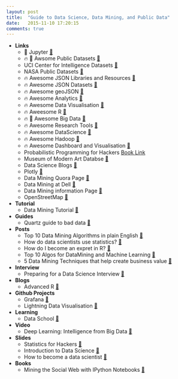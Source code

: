 ```yaml
---
layout: post
title:  "Guide to Data Science, Data Mining, and Public Data"
date:   2015-11-10 17:20:15
comments: true
---
```


- **Links**
    - :raised_hands: Jupyter [:link:](http://nbviewer.ipython.org/)
    - :fire: :raised_hands: Awsome Public Datasets [:link:](https://github.com/caesar0301/awesome-public-datasets)
    - UCI Center for Intelligence Datasets [:link:](http://archive.ics.uci.edu/ml/index.html) 
    - NASA Public Datasets [:link:](https://data.nasa.gov/)
    - :fire: Awesome JSON Libraries and Resources [:link:](https://github.com/burningtree/awesome-json)
    - :fire: Awesome JSON Datasets [:link:](https://github.com/jdorfman/Awesome-JSON-Datasets/tree/master)
    - :fire: Awesome geoJSON [:link:](https://github.com/tmcw/awesome-geojson)
    - :fire: Awesome Analytics [:link:](https://github.com/onurakpolat/awesome-analytics)
    - :fire: Awesome Data Visualisation [:link:](https://github.com/fasouto/awesome-dataviz)
    - :fire: Aweesome R [:link:](https://github.com/qinwf/awesome-R)
    - :fire: :raised_hands: Awesome Big Data [:link:](https://github.com/onurakpolat/awesome-bigdata)
    - :fire: Awesome Research Tools [:link:](https://github.com/emptymalei/awesome-research)
    - :fire: Awesome DataScience [:link:](https://github.com/okulbilisim/awesome-datascience)
    - :fire: Awesome Hadoop [:link:](https://github.com/youngwookim/awesome-hadoop)
    - :fire: Awesome Dashboard and Visualisation [:link:](https://github.com/obazoud/awesome-dashboard)
    - Probabilistic Programming for Hackers [Book Link](https://github.com/CamDavidsonPilon/Probabilistic-Programming-and-Bayesian-Methods-for-Hackers)
    - Museum of Modern Art Databse [:link:](https://github.com/MuseumofModernArt/collection)
    - Data Science Blogs [:link:](https://github.com/rushter/data-science-blogs)
    - Plotly [:link:](https://plot.ly/python/user-guide/)
    - Data Mining Quora Page [:link:](https://www.quora.com/topic/Data-Mining)
    - Data Mining at Dell [:link:](http://www.statsoft.com/textbook/data-mining-techniques)
    - Data Mining information Page [:link:](http://www.laits.utexas.edu/~anorman/BUS.FOR/course.mat/Alex/)
    - OpenStreetMap [:link:](http://www.openstreetmap.org/#map=5/51.500/-0.100)
- **Tutorial** 
    - Data Mining Tutorial [:link:](http://www.tutorialspoint.com/data_mining/index.htm)
- **Guides**
    - Quartz guide to bad data [:pencil:](https://github.com/Quartz/bad-data-guide)
- **Posts**
    - Top 10 Data Mining Algorithms in plain English [:link:](http://rayli.net/blog/data/top-10-data-mining-algorithms-in-plain-english/)
    - How do data scientists use statistics? [:link:](https://www.quora.com/How-do-data-scientists-use-statistics)
    - How do I become an expret in R? [:link:](https://www.quora.com/How-do-I-become-an-expert-in-R)
    - Top 10 Algos for DataMining and Machine Learning [:link:](https://www.quora.com/What-are-the-top-10-data-mining-or-machine-learning-algorithms)
    - 5 Data Mining Techniques that help create business value [:link:](https://datafloq.com/read/data-mining-techniques-create-business-value/121)
- **Interview**
    - Preparing for a Data Science Interview [:link:](https://www.quora.com/How-do-I-prepare-for-a-data-scientist-interview)
- **Blogs**
    - Advanced R [:link:](http://adv-r.had.co.nz/)
- **Github Projects**
    - Grafana [:pencil:](https://github.com/grafana/grafana)
    - Lightning Data Visualisation [:pencil:](http://lightning-viz.org/)
- **Learning**
    - Data School [:link:](https://www.youtube.com/channel/UCnVzApLJE2ljPZSeQylSEyg)
- **Video**
    - Deep Learning: Intelligence from Big Data [:link:](https://www.youtube.com/watch?v=czLI3oLDe8M)
- **Slides**
    - Statistics for Hackers [:floppy_disk:](https://speakerdeck.com/jakevdp/statistics-for-hackers)
    - Introduction to Data Science [:floppy_disk:](http://www.slideshare.net/NikoVuokko/introduction-to-data-science-25391618)
    - How to become a data scientist [:floppy_disk:](http://www.slideshare.net/ryanorban/how-to-become-a-data-scientist)
- **Books**
    - Mining the Social Web with IPython Notebooks [:link:](https://github.com/ptwobrussell/Mining-the-Social-Web-2nd-Edition)
    